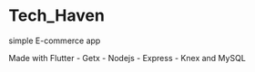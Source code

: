 # Tech_Haven
 
simple E-commerce app

Made with Flutter - Getx - Nodejs - Express - Knex and MySQL 


